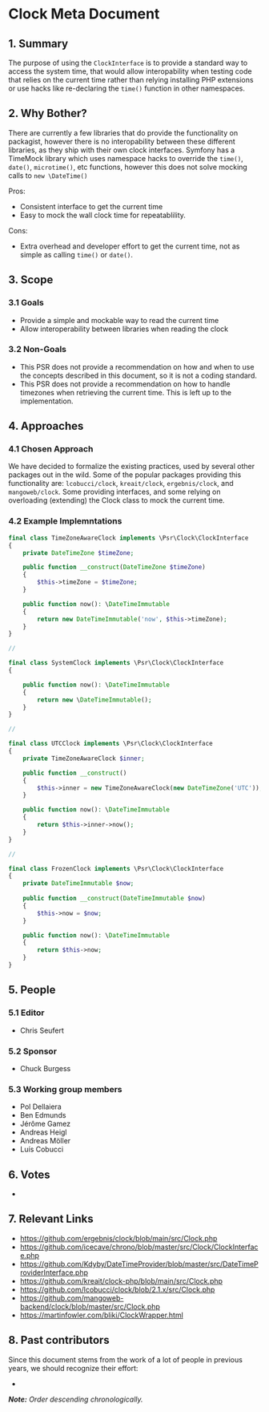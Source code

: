 # Clock Meta Document

## 1. Summary

The purpose of using the `ClockInterface` is to provide a standard way to access the system 
time, that would allow interopability when testing code that relies on the current time 
rather than relying installing PHP extensions or use hacks like re-declaring the `time()`
function in other namespaces. 

## 2. Why Bother?

There are currently a few libraries that do provide the functionality on packagist, however 
there is no interopability between these different libraries, as they ship with their own 
clock interfaces. Symfony has a TimeMock library which uses namespace hacks to override the 
`time()`, `date()`, `microtime()`, etc functions, however this does not solve mocking calls to 
`new \DateTime()`

Pros:

* Consistent interface to get the current time
* Easy to mock the wall clock time for repeatablility.

Cons:

* Extra overhead and developer effort to get the current time, not as simple as
calling `time()` or `date()`.

## 3. Scope

### 3.1 Goals

* Provide a simple and mockable way to read the current time
* Allow interoperability between libraries when reading the clock

### 3.2 Non-Goals

* This PSR does not provide a recommendation on how and when to use the concepts
  described in this document, so it is not a coding standard.
* This PSR does not provide a recommendation on how to handle timezones when 
  retrieving the current time. This is left up to the implementation.

## 4. Approaches

### 4.1 Chosen Approach

We have decided to formalize the existing practices, used by several other packages
out in the wild. Some of the popular packages providing this functionality are: 
`lcobucci/clock`, `kreait/clock`, `ergebnis/clock`, and `mangoweb/clock`. Some providing
interfaces, and some relying on overloading (extending) the Clock class to mock the
current time.


### 4.2 Example Implemntations

```php
final class TimeZoneAwareClock implements \Psr\Clock\ClockInterface
{
    private DateTimeZone $timeZone;

    public function __construct(DateTimeZone $timeZone)
    {
        $this->timeZone = $timeZone;
    }

    public function now(): \DateTimeImmutable
    {
        return new DateTimeImmutable('now', $this->timeZone);
    }
}

//

final class SystemClock implements \Psr\Clock\ClockInterface
{

    public function now(): \DateTimeImmutable
    {
        return new \DateTimeImmutable();
    }
}

//

final class UTCClock implements \Psr\Clock\ClockInterface
{
    private TimeZoneAwareClock $inner;

    public function __construct()
    {
        $this->inner = new TimeZoneAwareClock(new DateTimeZone('UTC'));
    }

    public function now(): \DateTimeImmutable
    {
        return $this->inner->now();
    }
}

//

final class FrozenClock implements \Psr\Clock\ClockInterface
{
    private DateTimeImmutable $now;
    
    public function __construct(DateTimeImmutable $now)
    {
        $this->now = $now;
    }

    public function now(): \DateTimeImmutable
    {
        return $this->now;
    }
}
```

## 5. People

### 5.1 Editor

 * Chris Seufert

### 5.2 Sponsor

 * Chuck Burgess

### 5.3 Working group members

 * Pol Dellaiera
 * Ben Edmunds
 * Jérôme Gamez
 * Andreas Heigl
 * Andreas Möller
 * Luís Cobucci

## 6. Votes

* 

## 7. Relevant Links

* https://github.com/ergebnis/clock/blob/main/src/Clock.php
* https://github.com/icecave/chrono/blob/master/src/Clock/ClockInterface.php
* https://github.com/Kdyby/DateTimeProvider/blob/master/src/DateTimeProviderInterface.php
* https://github.com/kreait/clock-php/blob/main/src/Clock.php
* https://github.com/lcobucci/clock/blob/2.1.x/src/Clock.php
* https://github.com/mangoweb-backend/clock/blob/master/src/Clock.php
* https://martinfowler.com/bliki/ClockWrapper.html

## 8. Past contributors

Since this document stems from the work of a lot of people in previous years, we should recognize their effort:

 * 
_**Note:** Order descending chronologically._
